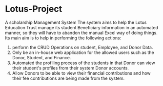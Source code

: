 # Lotus-Project
A scholarship Management System
The system aims to help the Lotus Education Trust manage its student Beneficiary information in an automated manner, so they will have to abandon the manual Excel way of doing things.
Its main aim is to help in performing the following actions:
1. perform the CRUD Operations on student, Employee, and Donor Data.
2. Only be an in-house web application for the allowed users such as the Donor, Student, and Finance.
3. Automated the profiling process of the students in that Donor can view their student's profiles from their system Donor accounts.
4. Allow Donors to be able to view their financial contributions and how their fee contributions are being made from the system.
